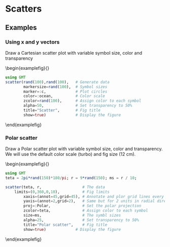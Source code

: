 # Scatters


## Examples

### Using x and y vectors

Draw a Cartesian scatter plot with variable symbol size, color and transparency

\begin{examplefig}{}
```julia
using GMT
scatter(rand(100),rand(100),   # Generate data
        markersize=rand(100),  # Symbol sizes
        marker=:c,             # Plot circles
        color=:ocean,          # Color scale
        zcolor=rand(100),      # Assign color to each symbol
        alpha=50,              # Set transparency to 50%
        title="Scatter",       # Fig title
        show=true)             # Display the figure
```
\end{examplefig}


### Polar scatter

Draw a Polar scatter plot with variable symbol size, color and transparency. We will use the default color scale
(turbo) and fig size (12 cm).

\begin{examplefig}{}
```julia
using GMT
teta = 2pi*rand(150)*180/pi; r = 9*rand(150); ms = r / 10;

scatter(teta, r,                  # The data
	limits=(0,360,0,10),          # Fig limits
        xaxis=(annot=45,grid=45), # Annotate and plor grid lines every 45 deg
        yaxis=(annot=2,grid=2),   # Same but for 2 units in radial direction
        proj=:Polar,              # Set the polar projection
        zcolor=teta,              # Assign color to each symbol
        size=ms,                  # The symbl sizes
        alpha=25,                 # Set transparency to 50%
        title="Polar scatter",    # Fig title
        show=true)             # Display the figure
```
\end{examplefig}